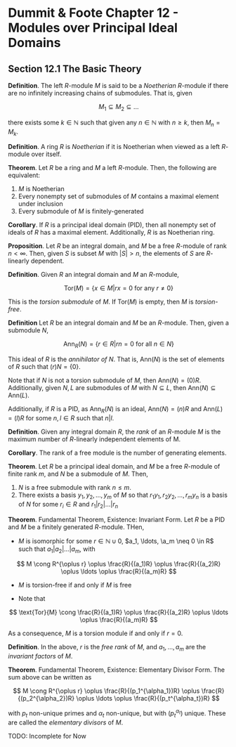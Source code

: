 # Dummit & Foote Chapter 12 - Modules over Principal Ideal Domains

## Section 12.1 The Basic Theory

**Definition**. The left $R$-module $M$ is said to be a *Noetherian* $R$-module if there are no infinitely increasing chains of submodules. That is, given

$$
M_1 \subseteq M_2 \subseteq \ldots
$$

there exists some $k \in \mathbb{N}$ such that given any $n \in \mathbb{N}$ with $n \geq k$, then $M_n = M_k$.

**Definition**. A ring $R$ is *Noetherian* if it is Noetherian when viewed as a left $R$-module over itself.

**Theorem**. Let $R$ be a ring and $M$ a left $R$-module. Then, the following are equivalent:

1. $M$ is Noetherian
2. Every nonempty set of submodules of $M$ contains a maximal element under inclusion
3. Every submodule of $M$ is finitely-generated

**Corollary**. If $R$ is a principal ideal domain (PID), then all nonempty set of ideals of $R$ has a maximal element. Additionally, $R$ is as Noetherian ring.

**Proposition**. Let $R$ be an integral domain, and $M$ be a free $R$-module of rank $n < \infty$. Then, given $S$ is subset $M$ with $|S| > n$, the elements of $S$ are $R$-linearly dependent.

**Definition**. Given $R$ an integral domain and $M$ an $R$-module,

$$
\text{Tor}(M) = \{ x \in M | rx = 0 \text{ for any } r \neq 0 \}
$$

This is the *torsion submodule* of $M$. If $\text{Tor}(M)$ is empty, then $M$ is *torsion-free*.

**Definition** Let $R$ be an integral domain and $M$ be an $R$-module. Then, given a submodule $N$,

$$
\text{Ann}_R(N) = \{r \in R | rn = 0 \text{ for all } n \in N \}
$$

This ideal of $R$ is the *annihilator of $N$*. That is, $\text{Ann}(N)$ is the set of elements of $R$ such that $(r)N = \{ 0 \}$.

Note that if $N$ is not a torsion submodule of $M$, then $\text{Ann}(N) = (0)R$. Additionally, given $N, L$ are submodules of $M$ with $N \subseteq L$, then $\text{Ann}(N) \subseteq \text{Ann}(L)$.

Additionally, if $R$ is a PID, as $\text{Ann}_R(N)$ is an ideal, $\text{Ann}(N) = (n)R$ and $\text{Ann}(L) = (l)R$ for some $n, l \in R$ such that $n | l$.

**Definition**. Given any integral domain $R$, the *rank* of an $R$-module $M$ is the maximum number of $R$-linearly independent elements of M.

**Corollary**. The rank of a free module is the number of generating elements.

**Theorem**. Let $R$ be a principal ideal domain, and $M$ be a free $R$-module of finite rank $m$, and $N$ be a submodule of $M$. Then,

1. $N$ is a free submodule with rank $n \leq m$.
2. There exists a basis $y_1, y_2, \ldots, y_m$ of $M$ so that $r_1 y_1, r_2 y_2, \ldots, r_m y_n$ is a basis of $N$ for some $r_i \in R$ and $r_1 | r_2 | \ldots | r_n$

**Theorem**. Fundamental Theorem, Existence: Invariant Form. Let $R$ be a PID and $M$ be a finitely generated $R$-module. THen,

- $M$ is isomorphic for some $r \in \mathbb{N}\cup{0}$, $a_1, \ldots, \a_m \neq 0 \in R$ such that $a_1 | a_2 | \ldots | a_m$, with

$$
M \cong R^{\oplus r} \oplus \frac{R}{(a_1)R} \oplus \frac{R}{(a_2)R} \oplus \ldots \oplus \frac{R}{(a_m)R}
$$

- $M$ is torsion-free if and only if $M$ is free

- Note that

$$
\text{Tor}{M} \cong \frac{R}{(a_1)R} \oplus \frac{R}{(a_2)R} \oplus \ldots \oplus \frac{R}{(a_m)R}
$$

As a consequence, $M$ is a torsion module if and only if $r = 0$.

**Definition**. In the above, $r$ is the *free rank* of $M$, and $a_1, \ldots, a_m$ are the *invariant factors* of $M$.

**Theorem**. Fundamental Theorem, Existence: Elementary Divisor Form. The sum above can be written as

$$
M \cong R^{\oplus r} \oplus \frac{R}{(p_1^{\alpha_1})R} \oplus \frac{R}{(p_2^{\alpha_2})R} \oplus \ldots \oplus \frac{R}{(p_t^{\alpha_t})R}
$$

with $p_t$ non-unique primes and $\alpha_t$ non-unique, but with $(p_t^{\alpha_t})$ unique. These are called the *elementary divisors* of $M$.

TODO: Incomplete for Now
